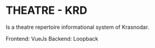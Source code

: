 # THEATRE - KRD

Is a theatre repertoire informational system of Krasnodar.

Frontend: VueJs
Backend: Loopback

